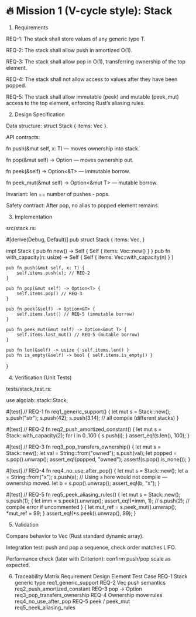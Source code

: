 # 🔥 Mission 1 (V-cycle style): Stack

1. Requirements

REQ-1: The stack shall store values of any generic type T.

REQ-2: The stack shall allow push in amortized O(1).

REQ-3: The stack shall allow pop in O(1), transferring ownership of the top element.

REQ-4: The stack shall not allow access to values after they have been popped.

REQ-5: The stack shall allow immutable (peek) and mutable (peek_mut) access to the top element, enforcing Rust’s aliasing rules.

2. Design Specification

Data structure: struct Stack<T> { items: Vec<T> }.

API contracts:

fn push(&mut self, x: T) — moves ownership into stack.

fn pop(&mut self) -> Option<T> — moves ownership out.

fn peek(&self) -> Option<&T> — immutable borrow.

fn peek_mut(&mut self) -> Option<&mut T> — mutable borrow.

Invariant: len == number of pushes - pops.

Safety contract: After pop, no alias to popped element remains.

3. Implementation

src/stack.rs:

#[derive(Debug, Default)]
pub struct Stack<T> {
    items: Vec<T>,
}

impl<T> Stack<T> {
    pub fn new() -> Self { Self { items: Vec::new() } }
    pub fn with_capacity(n: usize) -> Self { Self { items: Vec::with_capacity(n) } }

    pub fn push(&mut self, x: T) {
        self.items.push(x); // REQ-2
    }

    pub fn pop(&mut self) -> Option<T> {
        self.items.pop() // REQ-3
    }

    pub fn peek(&self) -> Option<&T> {
        self.items.last() // REQ-5 (immutable borrow)
    }

    pub fn peek_mut(&mut self) -> Option<&mut T> {
        self.items.last_mut() // REQ-5 (mutable borrow)
    }

    pub fn len(&self) -> usize { self.items.len() }
    pub fn is_empty(&self) -> bool { self.items.is_empty() }
}

4. Verification (Unit Tests)

tests/stack_test.rs:

use algolab::stack::Stack;

#[test] // REQ-1
fn req1_generic_support() {
    let mut s = Stack::new();
    s.push("str");
    s.push(42);
    s.push(3.14); // all compile (different stacks)
}

#[test] // REQ-2
fn req2_push_amortized_constant() {
    let mut s = Stack::with_capacity(2);
    for i in 0..100 {
        s.push(i);
    }
    assert_eq!(s.len(), 100);
}

#[test] // REQ-3
fn req3_pop_transfers_ownership() {
    let mut s = Stack::new();
    let val = String::from("owned");
    s.push(val);
    let popped = s.pop().unwrap();
    assert_eq!(popped, "owned");
    assert!(s.pop().is_none());
}

#[test] // REQ-4
fn req4_no_use_after_pop() {
    let mut s = Stack::new();
    let a = String::from("x");
    s.push(a);
    // Using `a` here would not compile — ownership moved.
    let b = s.pop().unwrap();
    assert_eq!(b, "x");
}

#[test] // REQ-5
fn req5_peek_aliasing_rules() {
    let mut s = Stack::new();
    s.push(1);
    {
        let imm = s.peek().unwrap();
        assert_eq!(*imm, 1);
        // s.push(2); // compile error if uncommented
    }
    {
        let mut_ref = s.peek_mut().unwrap();
        *mut_ref = 99;
    }
    assert_eq!(*s.peek().unwrap(), 99);
}

5. Validation

Compare behavior to Vec (Rust standard dynamic array).

Integration test: push and pop a sequence, check order matches LIFO.

Performance check (later with Criterion): confirm push/pop scale as expected.

6. Traceability Matrix
Requirement	Design Element	Test Case
REQ-1	Stack<T> generic type	req1_generic_support
REQ-2	Vec<T> push semantics	req2_push_amortized_constant
REQ-3	pop -> Option<T>	req3_pop_transfers_ownership
REQ-4	Ownership move rules	req4_no_use_after_pop
REQ-5	peek / peek_mut	req5_peek_aliasing_rules